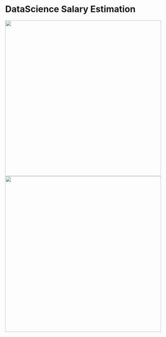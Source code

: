 # DataScience Salary Estimation

<p float="left">
  <img src="https://github.com/ParsaMehdipour/DataScience-Salary-Estimation/assets/75223567/45e9ea08-7120-42a3-b8d3-9fbd213e0973" width="500" height="500"/>
  <img src="https://github.com/ParsaMehdipour/DataScience-Salary-Estimation/assets/75223567/9e59b59d-b97a-418e-9da6-84dbd7d4e6e2" width="500" height="500" /> 
</p>
